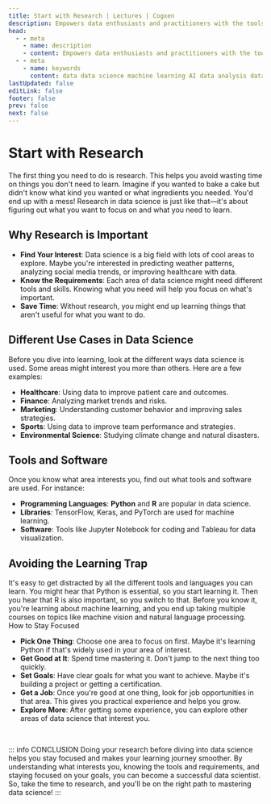 ```yaml
---
title: Start with Research | Lectures | Cogxen
description: Empowers data enthusiasts and practitioners with the tools and knowledge to unlock the potential of data.
head:
  - - meta
    - name: description
    - content: Empowers data enthusiasts and practitioners with the tools and knowledge to unlock the potential of data.
  - - meta
    - name: keywords
      content: data data science machine learning AI data analysis data-driven data enthusiasts data practitioners
lastUpdated: false
editLink: false
footer: false
prev: false
next: false
---
```


# Start with Research

The first thing you need to do is research. This helps you avoid wasting time on things you don't need to learn. Imagine if you wanted to bake a cake but didn't know what kind you wanted or what ingredients you needed. You'd end up with a mess! Research in data science is just like that—it's about figuring out what you want to focus on and what you need to learn.

## Why Research is Important

- **Find Your Interest**: Data science is a big field with lots of cool areas to explore. Maybe you're interested in predicting weather patterns, analyzing social media trends, or improving healthcare with data.
- **Know the Requirements**: Each area of data science might need different tools and skills. Knowing what you need will help you focus on what's important.
- **Save Time**: Without research, you might end up learning things that aren't useful for what you want to do.

## Different Use Cases in Data Science

Before you dive into learning, look at the different ways data science is used. Some areas might interest you more than others. Here are a few examples:

- **Healthcare**: Using data to improve patient care and outcomes.
- **Finance**: Analyzing market trends and risks.
- **Marketing**: Understanding customer behavior and improving sales strategies.
- **Sports**: Using data to improve team performance and strategies.
- **Environmental Science**: Studying climate change and natural disasters.

## Tools and Software

Once you know what area interests you, find out what tools and software are used. For instance:

- **Programming Languages**: **Python** and **R** are popular in data science.
- **Libraries**: TensorFlow, Keras, and PyTorch are used for machine learning.
- **Software**: Tools like Jupyter Notebook for coding and Tableau for data visualization.

## Avoiding the Learning Trap

It's easy to get distracted by all the different tools and languages you can learn. You might hear that Python is essential, so you start learning it. Then you hear that R is also important, so you switch to that. Before you know it, you're learning about machine learning, and you end up taking multiple courses on topics like machine vision and natural language processing.
How to Stay Focused

- **Pick One Thing**: Choose one area to focus on first. Maybe it's learning Python if that's widely used in your area of interest.
- **Get Good at It**: Spend time mastering it. Don't jump to the next thing too quickly.
- **Set Goals**: Have clear goals for what you want to achieve. Maybe it's building a project or getting a certification.
- **Get a Job**: Once you're good at one thing, look for job opportunities in that area. This gives you practical experience and helps you grow.
- **Explore More**: After getting some experience, you can explore other areas of data science that interest you.

<br />

::: info CONCLUSION
Doing your research before diving into data science helps you stay focused and makes your learning journey smoother. By understanding what interests you, knowing the tools and requirements, and staying focused on your goals, you can become a successful data scientist. So, take the time to research, and you'll be on the right path to mastering data science!
:::
